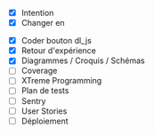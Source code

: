 - [x] Intention
- [x] Changer <a> en <form>
- [x] Coder bouton dl_js
- [x] Retour d'expérience
- [x] Diagrammes / Croquis / Schémas
- [ ] Coverage
- [ ] XTreme Programming
- [ ] Plan de tests
- [ ] Sentry
- [ ] User Stories
- [ ] Déploiement
